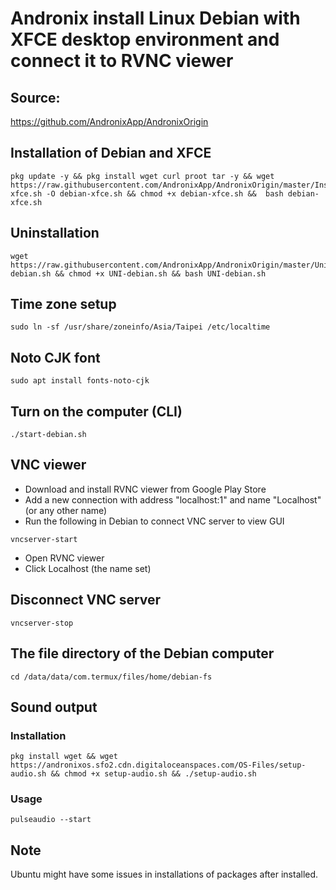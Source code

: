 # Andronix install Linux Debian with XFCE desktop environment and connect it to RVNC viewer
## Source:
https://github.com/AndronixApp/AndronixOrigin
## Installation of Debian and XFCE
```
pkg update -y && pkg install wget curl proot tar -y && wget https://raw.githubusercontent.com/AndronixApp/AndronixOrigin/master/Installer/Debian/debian-xfce.sh -O debian-xfce.sh && chmod +x debian-xfce.sh &&  bash debian-xfce.sh
```
## Uninstallation
```
wget https://raw.githubusercontent.com/AndronixApp/AndronixOrigin/master/Uninstall/Debian/UNI-debian.sh && chmod +x UNI-debian.sh && bash UNI-debian.sh
```
## Time zone setup
```
sudo ln -sf /usr/share/zoneinfo/Asia/Taipei /etc/localtime
```
## Noto CJK font
```
sudo apt install fonts-noto-cjk
```
## Turn on the computer (CLI)
```
./start-debian.sh
```
## VNC viewer
- Download and install RVNC viewer from Google Play Store
- Add a new connection with address "localhost:1" and name "Localhost" (or any other name)
- Run the following in Debian to connect VNC server to view GUI
```
vncserver-start
```
- Open RVNC viewer
- Click Localhost (the name set)
## Disconnect VNC server
```
vncserver-stop
```
## The file directory of the Debian computer
```
cd /data/data/com.termux/files/home/debian-fs
```
## Sound output
### Installation 
```
pkg install wget && wget https://andronixos.sfo2.cdn.digitaloceanspaces.com/OS-Files/setup-audio.sh && chmod +x setup-audio.sh && ./setup-audio.sh
```
### Usage
```
pulseaudio --start
```
## Note
Ubuntu might have some issues in installations of packages after installed.
